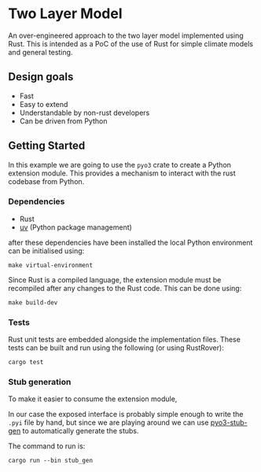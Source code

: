 # Two Layer Model

An over-engineered approach to the two layer model implemented using Rust.
This is intended as a PoC of the use of Rust for simple climate models and general testing.

## Design goals

* Fast
* Easy to extend
* Understandable by non-rust developers
* Can be driven from Python

## Getting Started

In this example we are going to use the `pyo3` crate to create a Python extension module.
This provides a mechanism to interact with the rust codebase from Python.

### Dependencies

* Rust
* [uv](https://github.com/astral-sh/uv) (Python package management)

after these dependencies have been installed the local Python environment can be initialised using:

```
make virtual-environment
```

Since Rust is a compiled language,
the extension module must be recompiled after any changes to the Rust code.
This can be done using:

```
make build-dev
```

### Tests

Rust unit tests are embedded alongside the implementation files.
These tests can be built and run using the following (or using RustRover):

```
cargo test
```

### Stub generation

To make it easier to consume the extension module,

In our case the exposed interface is probably simple enough to write the `.pyi` file by hand,
but since we are playing around we can use [pyo3-stub-gen](https://github.com/Jij-Inc/pyo3-stub-gen) to automatically
generate the stubs.

The command to run is:

```
cargo run --bin stub_gen
```
